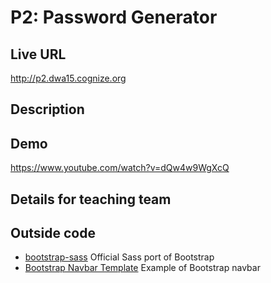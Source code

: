 # P2: Password Generator

## Live URL
<http://p2.dwa15.cognize.org>

## Description

## Demo
<https://www.youtube.com/watch?v=dQw4w9WgXcQ>

## Details for teaching team

## Outside code
* [bootstrap-sass](https://github.com/twbs/bootstrap-sass) Official Sass port of Bootstrap 
* [Bootstrap Navbar Template](http://getbootstrap.com/examples/navbar/) Example of Bootstrap navbar
